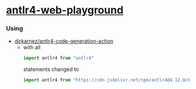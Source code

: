 [antlr4-web-playground](https://dirkarnez.github.io/antlr4-web-playground)
==========================================================================
### Using
- [dirkarnez/antlr4-code-generation-action](https://github.com/dirkarnez/antlr4-code-generation-action)
  - with all 
    ```javascript 
    import antlr4 from "antlr4"
    ```
    statements changed to 
    ```javascript
    import antlr4 from "https://cdn.jsdelivr.net/npm/antlr4@4.12.0/dist/antlr4.web.js";
    ```
